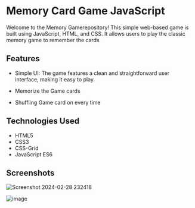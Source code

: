 # Memory Card Game JavaScript
Welcome to the Memory Gamerepository!
This simple web-based game is built using JavaScript, HTML, and CSS. It allows users to play the classic memory game to remember the cards

## Features
+ Simple UI: The game features a clean and straightforward user interface, making it easy to play.

+ Memorize the Game cards

+ Shuffling Game card on every time

## Technologies Used
- HTML5
- CSS3
- CSS-Grid
- JavaScript ES6
## Screenshots

![Screenshot 2024-02-28 232418](https://github.com/Abdull121/JavaScript-Games-project/assets/93944428/83441ffa-59ef-4b72-aef0-4387212f8dc7)

![image](https://github.com/Abdull121/JavaScript-Games-project/assets/93944428/65c46882-6ad0-4a0f-9b77-4e5d6909fbe9)


